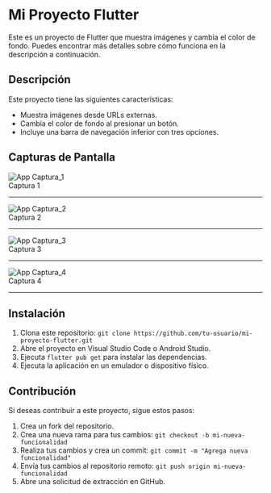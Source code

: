 # Mi Proyecto Flutter

Este es un proyecto de Flutter que muestra imágenes y cambia el color de fondo. Puedes encontrar más detalles sobre cómo funciona en la descripción a continuación.

## Descripción

Este proyecto tiene las siguientes características:

- Muestra imágenes desde URLs externas.
- Cambia el color de fondo al presionar un botón.
- Incluye una barra de navegación inferior con tres opciones.

## Capturas de Pantalla

![App Captura_1](photo_2023-10-06_18-42-52.jpg)  
Captura 1

---

![App Captura_2](photo_2023-10-06_18-42-56.jpg)  
Captura 2

---

![App Captura_3](photo_2023-10-06_18-42-59.jpg)  
Captura 3

---

![App Captura_4](photo_2023-10-06_18-43-02.jpg)  
Captura 4

---

## Instalación

1. Clona este repositorio: `git clone https://github.com/tu-usuario/mi-proyecto-flutter.git`
2. Abre el proyecto en Visual Studio Code o Android Studio.
3. Ejecuta `flutter pub get` para instalar las dependencias.
4. Ejecuta la aplicación en un emulador o dispositivo físico.

## Contribución

Si deseas contribuir a este proyecto, sigue estos pasos:

1. Crea un fork del repositorio.
2. Crea una nueva rama para tus cambios: `git checkout -b mi-nueva-funcionalidad`
3. Realiza tus cambios y crea un commit: `git commit -m "Agrega nueva funcionalidad"`
4. Envía tus cambios al repositorio remoto: `git push origin mi-nueva-funcionalidad`
5. Abre una solicitud de extracción en GitHub.
